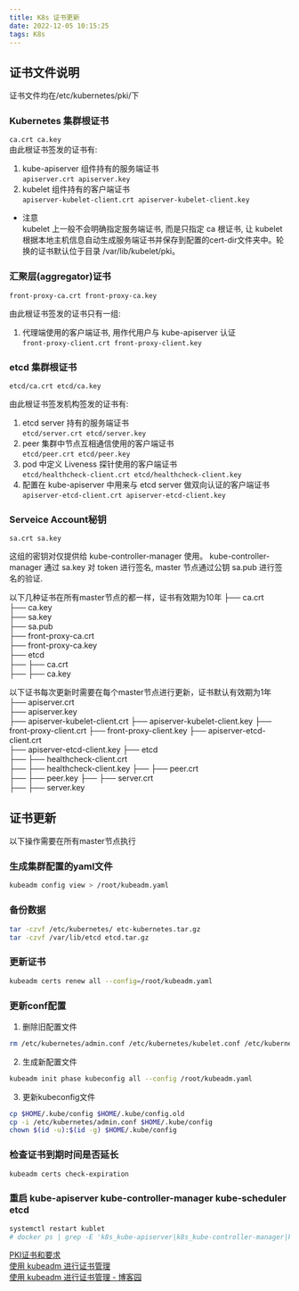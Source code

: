```yaml
---
title: K8s 证书更新
date: 2022-12-05 10:15:25
tags: K8s
---
```

## 证书文件说明  
证书文件均在/etc/kubernetes/pki/下  

### Kubernetes 集群根证书  

`ca.crt ca.key`  
由此根证书签发的证书有:  
  1. kube-apiserver 组件持有的服务端证书  
  `apiserver.crt apiserver.key`
  2. kubelet 组件持有的客户端证书  
  `apiserver-kubelet-client.crt apiserver-kubelet-client.key`

* 注意  
kubelet 上一般不会明确指定服务端证书, 而是只指定 ca 根证书, 让 kubelet 根据本地主机信息自动生成服务端证书并保存到配置的cert-dir文件夹中。轮换的证书默认位于目录 /var/lib/kubelet/pki。

### 汇聚层(aggregator)证书  

`front-proxy-ca.crt front-proxy-ca.key`

由此根证书签发的证书只有一组:  
  1. 代理端使用的客户端证书, 用作代用户与 kube-apiserver 认证  
    `front-proxy-client.crt front-proxy-client.key`

### etcd 集群根证书  

`etcd/ca.crt etcd/ca.key`

由此根证书签发机构签发的证书有:  
  1. etcd server 持有的服务端证书  
    `etcd/server.crt etcd/server.key`  
  2. peer 集群中节点互相通信使用的客户端证书  
    `etcd/peer.crt etcd/peer.key`  
  3. pod 中定义 Liveness 探针使用的客户端证书  
    `etcd/healthcheck-client.crt etcd/healthcheck-client.key`  
  4. 配置在 kube-apiserver 中用来与 etcd server 做双向认证的客户端证书  
    `apiserver-etcd-client.crt apiserver-etcd-client.key`  
    
### Serveice Account秘钥  

`sa.crt sa.key`  

这组的密钥对仅提供给 kube-controller-manager 使用。 kube-controller-manager 通过 sa.key 对 token 进行签名, master 节点通过公钥 sa.pub 进行签名的验证.

以下几种证书在所有master节点的都一样，证书有效期为10年
├── ca.crt  
├── ca.key  
├── sa.key  
├── sa.pub  
├── front-proxy-ca.crt  
├── front-proxy-ca.key  
├── etcd  
├── ├── ca.crt  
├── ├── ca.key  

以下证书每次更新时需要在每个master节点进行更新，证书默认有效期为1年 
├── apiserver.crt  
├── apiserver.key  
├── apiserver-kubelet-client.crt 
├── apiserver-kubelet-client.key
├── front-proxy-client.crt 
├── front-proxy-client.key
├── apiserver-etcd-client.crt  
├── apiserver-etcd-client.key
├── etcd  
├── ├── healthcheck-client.crt  
├── ├── healthcheck-client.key 
├── ├── peer.crt  
├── ├── peer.key 
├── ├── server.crt  
├── ├── server.key 
 
## 证书更新   

以下操作需要在所有master节点执行  

### 生成集群配置的yaml文件
```sh
kubeadm config view > /root/kubeadm.yaml
```  

### 备份数据  

```sh
tar -czvf /etc/kubernetes/ etc-kubernetes.tar.gz
tar -czvf /var/lib/etcd etcd.tar.gz
```

### 更新证书  
```sh
kubeadm certs renew all --config=/root/kubeadm.yaml
```  

### 更新conf配置  

1. 删除旧配置文件  

```sh
rm /etc/kubernetes/admin.conf /etc/kubernetes/kubelet.conf /etc/kubernetes/controller-manager.conf /etc/kubernetes/scheduler.conf 
```

2. 生成新配置文件   

```sh
kubeadm init phase kubeconfig all --config /root/kubeadm.yaml
```

3. 更新kubeconfig文件  

```sh
cp $HOME/.kube/config $HOME/.kube/config.old
cp -i /etc/kubernetes/admin.conf $HOME/.kube/config
chown $(id -u):$(id -g) $HOME/.kube/config
```

### 检查证书到期时间是否延长  
```sh
kubeadm certs check-expiration  
```


### 重启 kube-apiserver kube-controller-manager kube-scheduler etcd  

```sh
systemctl restart kublet
# docker ps | grep -E 'k8s_kube-apiserver|k8s_kube-controller-manager|k8s_kube-scheduler|k8s_etcd_etcd' | awk -F ' ' '{print $1}' | xargs docker restart
```


[PKI证书和要求](https://kubernetes.io/zh-cn/docs/setup/best-practices/certificates/)  
[使用 kubeadm 进行证书管理](https://kubernetes.io/zh-cn/docs/tasks/administer-cluster/kubeadm/kubeadm-certs/)  
[使用 kubeadm 进行证书管理 - 博客园](https://www.cnblogs.com/zhangrui153169/p/15814148.html)

